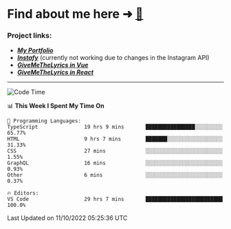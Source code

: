 # Find about me here ➜ [🧑](https://pauabella.dev)

### Project links:
- ***[My Portfolio](https://pauabella.dev)***
- ***[Instafy](https://instafy.me)*** (currently not working due to changes in the Instagram API)
- ***[GiveMeTheLyrics in Vue](https://lyrics.pauabella.dev)***
- ***[GiveMeTheLyrics in React](https://pauabella.dev/GiveMeTheLyrics)***

---
<!--START_SECTION:waka-->
![Code Time](http://img.shields.io/badge/Code%20Time-1%2C533%20hrs%2035%20mins-blue)

📊 **This Week I Spent My Time On** 

```text
💬 Programming Languages: 
TypeScript               19 hrs 9 mins       ████████████████░░░░░░░░░   65.77% 
HTML                     9 hrs 7 mins        ███████░░░░░░░░░░░░░░░░░░   31.33% 
CSS                      27 mins             ░░░░░░░░░░░░░░░░░░░░░░░░░   1.55% 
GraphQL                  16 mins             ░░░░░░░░░░░░░░░░░░░░░░░░░   0.93% 
Other                    6 mins              ░░░░░░░░░░░░░░░░░░░░░░░░░   0.37%

🔥 Editors: 
VS Code                  29 hrs 7 mins       █████████████████████████   100.0%

```


 Last Updated on 11/10/2022 05:25:36 UTC
<!--END_SECTION:waka-->
